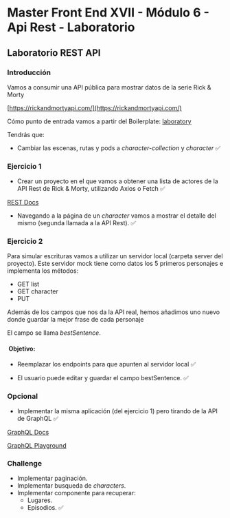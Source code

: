 # Master Front End XVII - Módulo 6 - Api Rest - Laboratorio

## Laboratorio REST API

### Introducción

Vamos a consumir una API pública para mostrar datos de la serie Rick & Morty

[https://rickandmortyapi.com/](https://rickandmortyapi.com/)

Cómo punto de entrada vamos a partir del Boilerplate: [laboratory](https://github.com/Lemoncode/master-frontend-lemoncode/tree/master/06-rest-api/laboratory)

Tendrás que:

- Cambiar las escenas, rutas y pods a _character-collection_ y _character_ ✅

### Ejercicio 1

- Crear un proyecto en el que vamos a obtener una lista de actores de la API Rest de Rick & Morty, utilizando Axios o Fetch ✅

[REST Docs](https://rickandmortyapi.com/documentation/#rest)

- Navegando a la página de un _character_ vamos a mostrar el detalle del mismo (segunda llamada a la API Rest). ✅

### Ejercicio 2

Para simular escrituras vamos a utilizar un servidor local (carpeta server del proyecto). Este servidor mock tiene como datos los 5 primeros personajes e implementa los métodos:

- GET list
- GET character
- PUT

Además de los campos que nos da la API real, hemos añadimos uno nuevo donde guardar la mejor frase de cada personaje

El campo se llama _bestSentence_.

####  Objetivo:

- Reemplazar los endpoints para que apunten al servidor local ✅

- El usuario puede editar y guardar el campo bestSentence. ✅

### Opcional

- Implementar la misma aplicación (del ejercicio 1) pero tirando de la API de GraphQL ✅

[GraphQL Docs](https://rickandmortyapi.com/documentation/#graphql)

[GraphQL Playground](https://rickandmortyapi.com/graphql/)

### Challenge

- Implementar paginación.
- Implementar busqueda de _characters_.
- Implementar componente para recuperar:
  - Lugares.
  - Episodios. ✅
